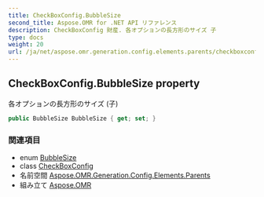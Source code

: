```yaml
---
title: CheckBoxConfig.BubbleSize
second_title: Aspose.OMR for .NET API リファレンス
description: CheckBoxConfig 財産. 各オプションの長方形のサイズ 子
type: docs
weight: 20
url: /ja/net/aspose.omr.generation.config.elements.parents/checkboxconfig/bubblesize/
---
```

## CheckBoxConfig.BubbleSize property

各オプションの長方形のサイズ (子)

```csharp
public BubbleSize BubbleSize { get; set; }
```

### 関連項目

* enum [BubbleSize](../../../aspose.omr.generation/bubblesize/)
* class [CheckBoxConfig](../)
* 名前空間 [Aspose.OMR.Generation.Config.Elements.Parents](../../checkboxconfig/)
* 組み立て [Aspose.OMR](../../../)


